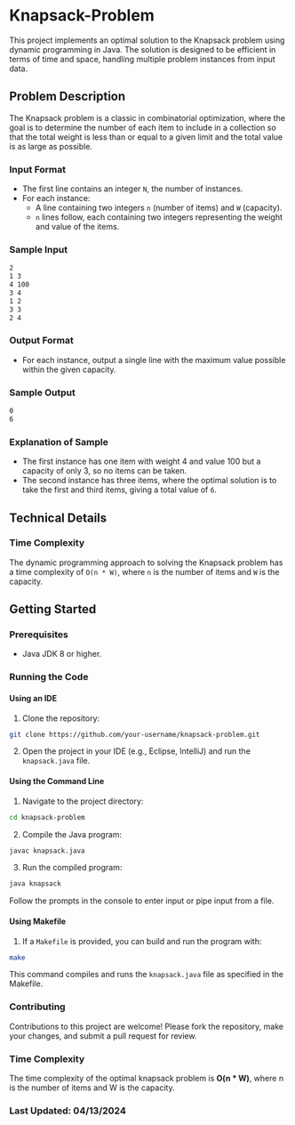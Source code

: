# Knapsack-Problem
This project implements an optimal solution to the Knapsack problem using dynamic programming in Java. The solution is designed to be efficient in terms of time and space, handling multiple problem instances from input data.

## Problem Description

The Knapsack problem is a classic in combinatorial optimization, where the goal is to determine the number of each item to include in a collection so that the total weight is less than or equal to a given limit and the total value is as large as possible. 

### Input Format
- The first line contains an integer `N`, the number of instances.
- For each instance:
  - A line containing two integers `n` (number of items) and `W` (capacity).
  - `n` lines follow, each containing two integers representing the weight and value of the items.

### Sample Input
  ```markdown
  2
  1 3
  4 100
  3 4
  1 2
  3 3
  2 4
  ```

### Output Format
- For each instance, output a single line with the maximum value possible within the given capacity.

### Sample Output
  ```markdown
  0
  6
  ```

### Explanation of Sample
- The first instance has one item with weight 4 and value 100 but a capacity of only 3, so no items can be taken.
- The second instance has three items, where the optimal solution is to take the first and third items, giving a total value of `6`.

## Technical Details

### Time Complexity
The dynamic programming approach to solving the Knapsack problem has a time complexity of `O(n * W)`, where `n` is the number of items and `W` is the capacity.

## Getting Started

### Prerequisites
- Java JDK 8 or higher.

### Running the Code

#### Using an IDE
1. Clone the repository:
  ```bash
  git clone https://github.com/your-username/knapsack-problem.git
  ```

2. Open the project in your IDE (e.g., Eclipse, IntelliJ) and run the `knapsack.java` file.

#### Using the Command Line
1. Navigate to the project directory:
  ```bash
  cd knapsack-problem
  ```

2. Compile the Java program:
  ```bash
  javac knapsack.java
  ```

3. Run the compiled program:
  ```bash
  java knapsack
  ```

Follow the prompts in the console to enter input or pipe input from a file.

#### Using Makefile
1. If a `Makefile` is provided, you can build and run the program with:
  ```bash
  make
  ```

This command compiles and runs the `knapsack.java` file as specified in the Makefile.

### Contributing
Contributions to this project are welcome! Please fork the repository, make your changes, and submit a pull request for review.

### Time Complexity
The time complexity of the optimal knapsack problem is **O(n * W)**, where n is the number of items and W is the capacity.

### Last Updated: 04/13/2024
